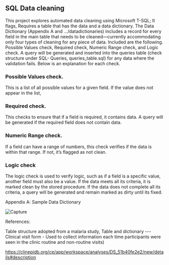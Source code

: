 ## SQL Data cleaning 
This project explores automated data cleaning using Microsoft T-SQL; It flags, Requires a table that has the data and a data dictionary. The Data Dictionary (Appendix A and .../datadictionaries) includes a record for every field in the main table that needs to be cleaned—currently accommodating only four types of cleaning for any piece of data. Included are the following. Possible Values check, Required check, Numeric Range check, and Logic check. A query will be generated and inserted into the queries table (check structure under SQL- Queries, queries_table.sql) for any data where the validation fails.
Below is an explanation for each check. 
### Possible Values check. 
This is a list of all possible values for a given field.  If the value does not appear in the list, 
### Required check.
This checks to ensure that if a field is required, it contains data.  A query will be generated if the required field does not contain data.
### Numeric Range check.
If a field can have a range of numbers, this check verifies if the data is within that range. If not, it’s flagged as not clean.
### Logic check
The logic check is used to verify logic, such as if a field is a specific value, another field must also be a value.  If the data meets all its criteria, it is marked clean by the stored procedure.  If the data does not complete all its criteria, a query will be generated and remain marked as dirty until its fixed.


Appendix A:  Sample Data Dictionary

![Capture](https://user-images.githubusercontent.com/112645280/205678770-43428f19-dd6d-4873-8a0e-a51c0fcf0422.JPG)

References:

Table structure adopted from a malaria study, Table and dictionary --- Clinical visit form - Used to collect information each time participants were seen in the clinic routine and non-routine visits)

https://clinepidb.org/ce/app/workspace/analyses/DS_51b40fe2e2/new/details#description
